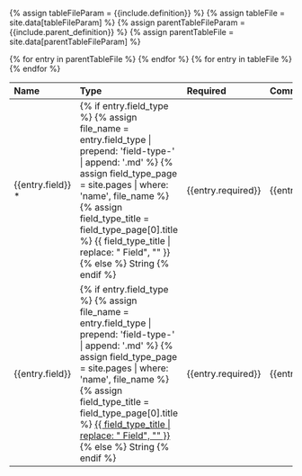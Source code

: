 {% assign tableFileParam = {{include.definition}} %}
{% assign tableFile = site.data[tableFileParam] %}
{% assign parentTableFileParam = {{include.parent_definition}} %}
{% assign parentTableFile = site.data[parentTableFileParam] %}

<table>
  <thead>
    <tr>
      <th style="text-align: left;">Name</th>
      <th style="text-align: left;">Type</th>
      <th style="text-align: left;">Required</th>
      <th style="text-align: left;">Comment</th>
    </tr>
  </thead>
  <tbody>
    {% for entry in parentTableFile %}
    <tr class="parent-definition">
      <td>
        {{entry.field}} *
      </td>
      <td>
        {% if entry.field_type %}
          {% assign file_name = entry.field_type | prepend: 'field-type-' | append: '.md' %}
          {% assign field_type_page = site.pages | where: 'name', file_name %}
          {% assign field_type_title = field_type_page[0].title %}
          {{ field_type_title | replace: " Field", "" }}
        {% else %}
          String
        {% endif %}
      </td>
      <td>{{entry.required}}</td>
      <td>{{entry.comment}}</td>
    </tr>
    {% endfor %}
    {% for entry in tableFile %}
    <tr>
      <td>
        {{entry.field}}
      </td>
      <td>
        {% if entry.field_type %}
          {% assign file_name = entry.field_type | prepend: 'field-type-' | append: '.md' %}
          {% assign field_type_page = site.pages | where: 'name', file_name %}
          {% assign field_type_title = field_type_page[0].title %}
          <a href="{{entry.field_type | prepend: "field-type-" + site.base_url}}.html">{{ field_type_title | replace: " Field", "" }}</a>
        {% else %}
          String
        {% endif %}
      </td>
      <td>{{entry.required}}</td>
      <td>{{entry.comment}}</td>
    </tr>
    {% endfor %}  </tbody>
</table>
